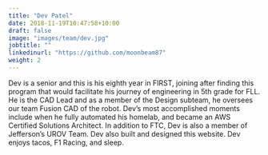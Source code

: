 ```yaml
---
title: "Dev Patel"
date: 2018-11-19T10:47:58+10:00
draft: false
image: "images/team/dev.jpg"
jobtitle: ""
linkedinurl: "https://github.com/moonbeam87"
weight: 2
---
```


Dev is a senior and this is his eighth year in FIRST, joining after finding this program that would facilitate his journey of engineering in 5th grade for FLL. He is the CAD Lead and as a member of the Design subteam, he oversees our team Fusion CAD of the robot. Dev’s most accomplished moments include when he fully automated his homelab, and became an AWS Certified Solutions Architect. In addition to FTC, Dev is also a member of Jefferson’s UROV Team. Dev also built and designed this website. Dev enjoys tacos, F1 Racing, and sleep.
